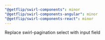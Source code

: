 ```yaml
---
"@getflip/swirl-components": minor
"@getflip/swirl-components-angular": minor
"@getflip/swirl-components-react": minor
---
```


Replace swirl-pagination select with input field
